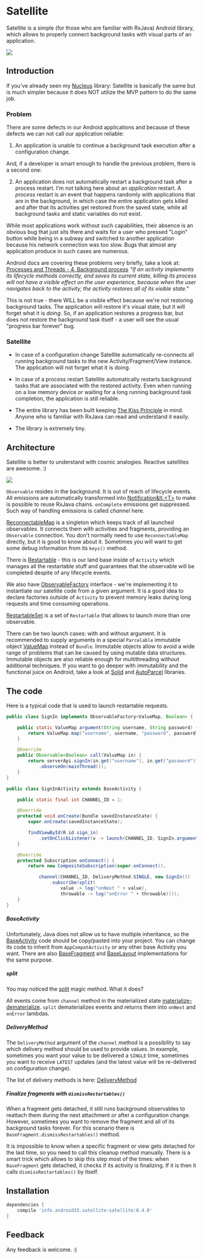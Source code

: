 Satellite
=======

Satellite is a simple (for those who are familiar with RxJava) Android library, which allows
to properly connect background tasks with visual parts of an application.

![](https://github.com/konmik/satellite/blob/images/images/satellite_logo_small.png)

## Introduction

If you've already seen my [Nucleus](https://github.com/konmik/nucleus) library:
Satellite is basically the same but is much simpler because it does NOT utilize the MVP pattern
to do the same job.

### Problem

There are some defects in our Android applications and because of these defects we can not call
our application reliable:

1. An application is unable to continue a background task execution after a configuration change.

And, if a developer is smart enough to handle the previous problem, there is a second one:

2. An application does not automatically restart a background task after a process restart.
I'm not talking here about an *application* restart. A *process* restart is an event that happens randomly with
applications that are in the background, in which case the entire application gets killed and after
that its activities get restored from the saved state, while all background tasks and static variables
do not exist.

While most applications work without such capabilities, their absence is an obvious bug that just sits there
and waits for a user who pressed "Login" button while being in a subway and switched to another application
because his network connection was too slow. Bugs that almost any application produce in such cases
are numerous.

Android docs are covering these problems very briefly, take a look at:
[Processes and Threads - 4. Background process](http://developer.android.com/guide/components/processes-and-threads.html#Lifecycle)
*"If an activity implements its lifecycle methods correctly, and saves
its current state, killing its process will not have a visible effect on
the user experience, because when the user navigates back to the activity,
the activity restores all of its visible state."*

This is not true - there WILL be a visible effect because we're not restoring background tasks.
The application will restore it's visual state, but it will forget what it is *doing*.
So, if an application restores a progress bar, but does not restore the background task itself -
a user will see the usual "progress bar forever" bug.

### Satellite

* In case of a configuration change Satellite automatically re-connects
all running background tasks to the new Activity/Fragment/View instance.
The application will not forget what it is doing.

* In case of a process restart Satellite automatically restarts background tasks that
are associated with the restored activity. Even when running on a low memory device or
waiting for a long running background task completion, the application is still reliable.

* The entire library has been built keeping [The Kiss Principle](https://people.apache.org/~fhanik/kiss.html) in mind.
Anyone who is familiar with RxJava can read and understand it easily.

* The library is extremely tiny.

## Architecture

Satellite is better to understand with cosmic analogies. Reactive satellites are awesome. :)

![](https://github.com/konmik/satellite/blob/images/images/satellite.png)

`Observable` resides in the background. It is out of reach of lifecycle events.
All emissions are automatically transformed
into [Notification&lt.&lt;T&gt;](https://github.com/ReactiveX/RxJava/blob/1.x/src/main/java/rx/Notification.java)
to make is possible to reuse RxJava chains. `onComplete` emissions get suppressed.
Such way of handling emissions is called *channel* here.

[ReconnectableMap](https://github.com/konmik/satellite/blob/master/satellite/src/main/java/satellite/ReconnectableMap.java)
is a singleton which keeps track of all launched observables.
It connects them with activities and fragments, providing an `Observable` connection.
You don't normally need to use `ReconnectableMap` directly, but it is good to know about it.
Sometimes you will want to get some debug information from its `keys()` method.

There is
[Restartable](https://github.com/konmik/satellite/blob/master/satellite/src/main/java/satellite/Restartable.java) -
this is our land base inside of `Activity` which manages all
the restartable stuff and guarantees that the observable will be completed despite of any lifecycle events.

We also have
[ObservableFactory](https://github.com/konmik/satellite/blob/master/satellite/src/main/java/satellite/ObservableFactory.java)
interface - we're implementing it to instantiate our satellite code
from a given argument. It is a good idea to declare factories outside of `Activity` to
prevent memory leaks during long requests and time consuming operations.

[RestartableSet](https://github.com/konmik/satellite/blob/master/satellite/src/main/java/satellite/RestartableSet.java)
is a set of `Restartable` that allows to launch more than one observable.

There can be two launch cases: with and without argument.
It is recommended to supply arguments in a special `Parcelable` immutable object
[ValueMap](https://github.com/konmik/satellite/blob/master/valuemap/src/main/java/valuemap/ValueMap.java)
instead of `Bundle`.
Immutable objects allow to avoid a wide range of problems that can be caused by using mutable
data structures. Immutable objects are also reliable enough for multithreading without additional techniques.
If you want to go deeper with immutability and the functional juice on Android, take a look at
[Solid](https://github.com/konmik/solid)
and
[AutoParcel](https://github.com/frankiesardo/auto-parcel)
libraries.

## The code

Here is a typical code that is used to launch restartable requests.

```java
public class SignIn implements ObservableFactory<ValueMap, Boolean> {

    public static ValueMap argument(String username, String password) {
        return ValueMap.map("username", username, "password", password);
    }

    @Override
    public Observable<Boolean> call(ValueMap in) {
        return serverApi.signIn(in.get("username"), in.get("password"))
            .observeOn(mainThread());
    }
}

public class SignInActivity extends BaseActivity {

    public static final int CHANNEL_ID = 1;

    @Override
    protected void onCreate(Bundle savedInstanceState) {
        super.onCreate(savedInstanceState);

        findViewById(R.id.sign_in)
            .setOnClickListener(v -> launch(CHANNEL_ID, SignIn.argument("joe@mailinator.com", "***")));
    }

    @Override
    protected Subscription onConnect() {
        return new CompositeSubscription(super.onConnect(),

            channel(CHANNEL_ID, DeliveryMethod.SINGLE, new SignIn())
                .subscribe(split(
                    value -> log("onNext " + value),
                    throwable -> log("onError " + throwable))));
    }
}
```

##### BaseActivity

Unfortunately, Java does not allow us to have multiple inheritance, so the
[BaseActivity](https://github.com/konmik/satellite/blob/master/example/src/main/java/satellite/example/base/BaseActivity.java)
code should be copy/pasted into your project. You can change its code to inherit from `AppCompatActivity` or any 
other base Activity you want. There are also
[BaseFragment](https://github.com/konmik/satellite/blob/master/example/src/main/java/satellite/example/base/BaseFragment.java)
and
[BaseLayout](https://github.com/konmik/satellite/blob/master/example/src/main/java/satellite/example/base/BaseLayout.java)
implementations for the same purpose.

##### split

You may noticed the
[split](https://github.com/konmik/satellite/blob/master/satellite/src/main/java/satellite/RxNotification.java)
magic method. What it does?

All events come from `channel` method in the materialized state
[materialize-dematerialize](http://reactivex.io/documentation/operators/materialize-dematerialize.html).
`split` dematerializes events and returns them into `onNext` and `onError` lambdas.

##### DeliveryMethod

The `DeliveryMethod` argument of the `channel` method is a possibility to say which delivery method should be used
to provide values. In example, sometimes you want your value to be delivered a `SINGLE` time,
sometimes you want to receive `LATEST` updates (and the latest value will be re-delivered on configuration change).

The list of delivery methods is here:
[DeliveryMethod](https://github.com/konmik/satellite/blob/master/satellite/src/main/java/satellite/DeliveryMethod.java)

##### Finalize fragments with `dismissRestartables()`

When a fragment gets detached, it still runs background observables to reattach them during
the next attachment or after a configuration change.
However, sometimes you want to remove the fragment and all of its background tasks
forever. For this scenario there is `BaseFragment.dismissRestartables()` method.

It is impossible to know when a specific fragment or view gets detached for the last time, so you need to call this
cleanup method manually. There is a smart trick which allows to skip this step most of the times:
when `BaseFragment` gets detached, it checks if its activity is finalizing. If it is then it calls `dismissRestartables()`
by itself.

## Installation

``` groovy
dependencies {
    compile 'info.android15.satellite:satellite:0.4.0'
}
```

## Feedback

Any feedback is welcome. :)

